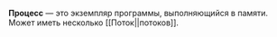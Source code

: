 **Процесс** — это экземпляр программы, выполняющийся в памяти. Может иметь несколько [[Поток||потоков]]. 
